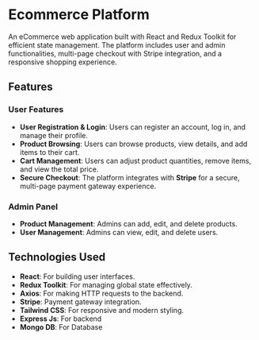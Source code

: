 
# Ecommerce Platform
An eCommerce web application built with React and Redux Toolkit for efficient state management. The platform includes user and admin functionalities, multi-page checkout with Stripe integration, and a responsive shopping experience.

## Features

### User Features
- **User Registration & Login**: Users can register an account, log in, and manage their profile.
- **Product Browsing**: Users can browse products, view details, and add items to their cart.
- **Cart Management**: Users can adjust product quantities, remove items, and view the total price.
- **Secure Checkout**: The platform integrates with **Stripe** for a secure, multi-page payment gateway experience.

### Admin Panel
- **Product Management**: Admins can add, edit, and delete products.
- **User Management**: Admins can view, edit, and delete users.

## Technologies Used
- **React**: For building user interfaces.
- **Redux Toolkit**: For managing global state effectively.
- **Axios**: For making HTTP requests to the backend.
- **Stripe**: Payment gateway integration.
- **Tailwind CSS**: For responsive and modern styling.
- **Express Js**: For backend
- **Mongo DB**: For Database

